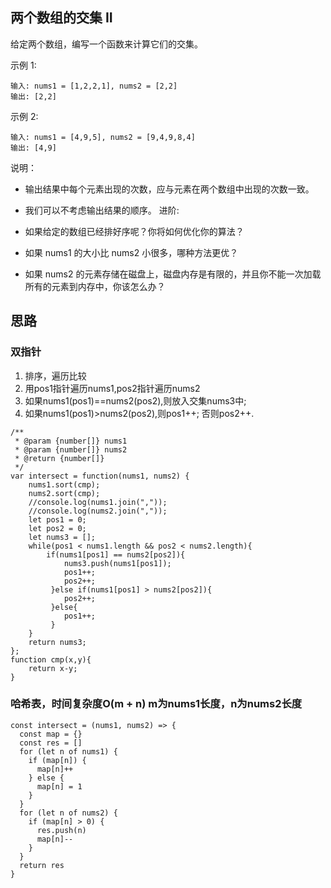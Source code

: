## 两个数组的交集 II
给定两个数组，编写一个函数来计算它们的交集。

示例 1:

```   
输入: nums1 = [1,2,2,1], nums2 = [2,2]
输出: [2,2]
```
示例 2:

``` 
输入: nums1 = [4,9,5], nums2 = [9,4,9,8,4]
输出: [4,9]
```
说明：

- 输出结果中每个元素出现的次数，应与元素在两个数组中出现的次数一致。
- 我们可以不考虑输出结果的顺序。
进阶:

- 如果给定的数组已经排好序呢？你将如何优化你的算法？
- 如果 nums1 的大小比 nums2 小很多，哪种方法更优？
- 如果 nums2 的元素存储在磁盘上，磁盘内存是有限的，并且你不能一次加载所有的元素到内存中，你该怎么办？

## 思路
### 双指针
1. 排序，遍历比较
2. 用pos1指针遍历nums1,pos2指针遍历nums2
3. 如果nums1(pos1)==nums2(pos2),则放入交集nums3中;
4. 如果nums1(pos1)>nums2(pos2),则pos1++;
否则pos2++.

```
/**
 * @param {number[]} nums1
 * @param {number[]} nums2
 * @return {number[]}
 */
var intersect = function(nums1, nums2) {
    nums1.sort(cmp);
    nums2.sort(cmp);
    //console.log(nums1.join(","));
    //console.log(nums2.join(","));
    let pos1 = 0;
    let pos2 = 0;
    let nums3 = [];
    while(pos1 < nums1.length && pos2 < nums2.length){
        if(nums1[pos1] == nums2[pos2]){
            nums3.push(nums1[pos1]);
            pos1++;
            pos2++;
         }else if(nums1[pos1] > nums2[pos2]){
            pos2++;
         }else{
            pos1++;
         }
    }
    return nums3;
};
function cmp(x,y){
    return x-y;
}
```

### 哈希表，时间复杂度O(m + n) m为nums1长度，n为nums2长度
``` 
const intersect = (nums1, nums2) => {
  const map = {}
  const res = []
  for (let n of nums1) {
    if (map[n]) {
      map[n]++
    } else {
      map[n] = 1
    }
  }
  for (let n of nums2) {
    if (map[n] > 0) {
      res.push(n)
      map[n]--
    }
  }
  return res
}
```
